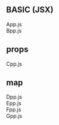 ## BASIC (JSX)
App.js <br>
Bpp.js

## props
Cpp.js

## map
Dpp.js <br>
Epp.js <br>
Fpp.js <br>
Gpp.js <br>

